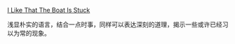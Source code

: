 [I Like That The Boat Is Stuck](https://stone-soup.ghost.io/archive/i-like-that-the-boat-is-stuck/)

浅显朴实的语言，结合一点时事，同样可以表达深刻的道理，揭示一些或许已经习以为常的现象。